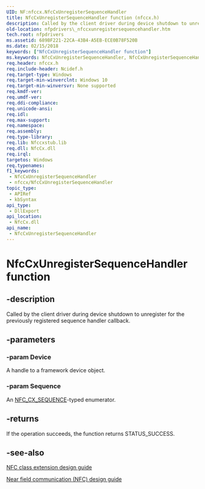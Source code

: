 ```yaml
---
UID: NF:nfccx.NfcCxUnregisterSequenceHandler
title: NfcCxUnregisterSequenceHandler function (nfccx.h)
description: Called by the client driver during device shutdown to unregister for the previously registered sequence handler callback.
old-location: nfpdrivers\_nfccxunregistersequencehandler.htm
tech.root: nfpdrivers
ms.assetid: 689BF221-22CA-43B4-A5EB-ECE0B78F520B
ms.date: 02/15/2018
keywords: ["NfcCxUnregisterSequenceHandler function"]
ms.keywords: NfcCxUnregisterSequenceHandler, NfcCxUnregisterSequenceHandler method [Near-Field Proximity Drivers], nfccx/NfcCxUnregisterSequenceHandler, nfpdrivers._nfccxunregistersequencehandler
req.header: nfccx.h
req.include-header: Ncidef.h
req.target-type: Windows
req.target-min-winverclnt: Windows 10
req.target-min-winversvr: None supported
req.kmdf-ver: 
req.umdf-ver: 
req.ddi-compliance: 
req.unicode-ansi: 
req.idl: 
req.max-support: 
req.namespace: 
req.assembly: 
req.type-library: 
req.lib: Nfccxstub.lib
req.dll: NfcCx.dll
req.irql: 
targetos: Windows
req.typenames: 
f1_keywords:
 - NfcCxUnregisterSequenceHandler
 - nfccx/NfcCxUnregisterSequenceHandler
topic_type:
 - APIRef
 - kbSyntax
api_type:
 - DllExport
api_location:
 - NfcCx.dll
api_name:
 - NfcCxUnregisterSequenceHandler
---
```


# NfcCxUnregisterSequenceHandler function


## -description

Called by the client driver during device shutdown to unregister for the previously registered sequence handler callback.

## -parameters

### -param Device

A handle to a framework device object.

### -param Sequence

An <a href="/windows-hardware/drivers/ddi/nfccx/ne-nfccx-_nfc_cx_sequence">NFC_CX_SEQUENCE</a>-typed enumerator.

## -returns

If the operation succeeds, the function returns STATUS_SUCCESS.

## -see-also

<a href="/windows-hardware/drivers/nfc/nfc-class-extension-">NFC class extension design guide</a>



<a href="/windows-hardware/drivers/nfc/">Near field communication (NFC) design guide</a>